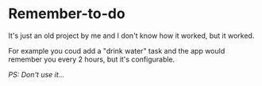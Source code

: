 # Remember-to-do
It's just an old project by me and I don't know how it worked, but it worked.

For example you coud add a "drink water" task and the app would remember you every 2 hours, but it's configurable.

*PS: Don't use it...*
